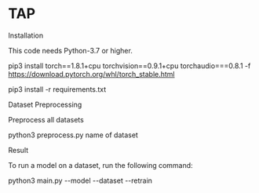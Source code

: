 # TAP

Installation

This code needs Python-3.7 or higher.

pip3 install torch==1.8.1+cpu torchvision==0.9.1+cpu torchaudio===0.8.1 -f https://download.pytorch.org/whl/torch_stable.html

pip3 install -r requirements.txt

Dataset Preprocessing

Preprocess all datasets

python3 preprocess.py name of dataset

Result 

To run a model on a dataset, run the following command:

python3 main.py --model <TAP> --dataset <dataset> --retrain
